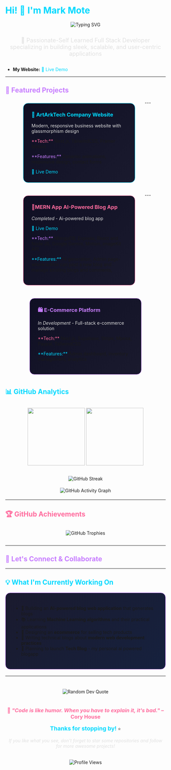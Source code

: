 # <span style="color: #00D9FF;"> Hi! 👋 I'm Mark Mote</span> 

<div align="center">
  <img src="https://readme-typing-svg.herokuapp.com?font=JetBrains+Mono&size=32&duration=3000&pause=1000&color=FF6B9D&center=true&vCenter=true&random=false&width=600&height=70&lines=Full+Stack+Developer;AI+%26+Machine+Learning+Explorer;Mobile+App+Developer;Creative+Problem+Solver;Consistency is key" alt="Typing SVG" />
</div>

<div align="center" style="margin: 30px 0;">
  <span style="font-size: 18px; color: #E0E0E0; font-family: 'Inter', sans-serif;">🚀 Passionate-Self Learned Full Stack Developer specializing in building sleek, scalable, and user-centric applications</span>
</div>


-  <span> **My Website:**</span> <a href="https://portfolio.artarkk.site/" style="color: #00D9FF; text-decoration: none;">🔗 Live Demo</a>

</div>

---
## <span style="color: #C77DFF;">🚀 Featured Projects</span>

<div style="display: flex; flex-wrap: wrap; gap: 20px; justify-content: center;">

<div style="background: linear-gradient(135deg, #0f0f23 0%, #1a1a2e 100%); padding: 25px; border-radius: 15px; border: 1px solid #00D9FF; width: 300px; margin: 10px;">
<h3 style="color: #00D9FF; margin-top: 0;">🎨 ArtArkTech Company Website</h3>
<p style="color: #E0E0E0; font-size: 14px;">Modern, responsive business website with glassmorphism design</p>
<p><span style="color: #FF6B9D;">**Tech:**</span> Next.js, TailwindCSS, Framer Motion</p>
<p><span style="color: #C77DFF;">**Features:**</span> Dynamic animations, responsive design, contact forms</p>
<a href="https://portfolio.artarkk.site/" style="color: #00D9FF; text-decoration: none;">🔗 Live Demo</a>
</div>
---
<div style="background: linear-gradient(135deg, #0f0f23 0%, #1a1a2e 100%); padding: 25px; border-radius: 15px; border: 1px solid #FF6B9D; width: 300px; margin: 10px;">
<h3 style="color: #FF6B9D; margin-top: 0;">📱MERN App AI-Powered Blog App</h3>
<p style="color: #E0E0E0; font-size: 14px;"><em>Completed </em> - Ai-powered blog app</p>
  <a href="https://www.artarkk.site/" style="color: #00D9FF; text-decoration: none;">🔗 Live Demo</a>
<p><span style="color: #C77DFF;">**Tech:**</span> MongoDB, Express, React and Node JS, Google Gemini, Motion, imageKit API</p>
<p><span style="color: #00D9FF;">**Features:**</span> AI generation, Admin page- where admin can post a new blog and manage existing blogs and comments, </p>
</div>
---
<div style="background: linear-gradient(135deg, #0f0f23 0%, #1a1a2e 100%); padding: 25px; border-radius: 15px; border: 1px solid #C77DFF; width: 300px; margin: 10px;">
<h3 style="color: #C77DFF; margin-top: 0;">🛍️ E-Commerce Platform</h3>
<p style="color: #E0E0E0; font-size: 14px;"><em>In Development</em> - Full-stack e-commerce solution</p>
<p><span style="color: #FF6B9D;">**Tech:**</span> Next.js, Supabase, Stripe, Mpesa, Paypal, TailwindCSS</p>
<p><span style="color: #00D9FF;">**Features:**</span> Admin dashboard, inventory management, analytics</p>
</div>

</div>




## <span style="color: #00D9FF;">📊 GitHub Analytics</span>

<div align="center" style="margin: 30px 0;">
  <img height="180em" src="https://github-readme-stats.vercel.app/api?username=markmote1&show_icons=true&theme=tokyonight&include_all_commits=true&count_private=true&title_color=FF6B9D&icon_color=00D9FF&text_color=E0E0E0&bg_color=0f0f23"/>
  <img height="180em" src="https://github-readme-stats.vercel.app/api/top-langs/?username=markmote1&layout=compact&langs_count=8&theme=tokyonight&title_color=FF6B9D&text_color=E0E0E0&bg_color=0f0f23"/>
</div>

<div align="center" style="margin: 20px 0;">
  <img src="https://github-readme-streak-stats.herokuapp.com/?user=markmote1&theme=tokyonight&ring=FF6B9D&fire=00D9FF&currStreakLabel=C77DFF&background=0f0f23" alt="GitHub Streak" />
</div>

<div align="center" style="margin: 20px 0;">
  <img src="https://github-readme-activity-graph.vercel.app/graph?username=markmote1&theme=tokyo-night&hide_border=true&bg_color=0f0f23&color=E0E0E0&line=FF6B9D&point=00D9FF" alt="GitHub Activity Graph" />
</div>

---

## <span style="color: #FF6B9D;">🏆 GitHub Achievements</span>

<div align="center" style="margin: 30px 0;">
  <img src="https://github-profile-trophy.vercel.app/?username=markmote1&theme=tokyonight&no-frame=true&margin-w=15&margin-h=15&column=7&title=Stars,Followers,Commits,Repositories,MultipleLang,PullRequest,Issues" alt="GitHub Trophies" />
</div>

---

## <span style="color: #C77DFF;">🤝 Let's Connect & Collaborate</span>



---

## <span style="color: #00D9FF;">💡 What I'm Currently Working On</span>

<div style="background: linear-gradient(135deg, #1a1a2e 0%, #16213e 100%); padding: 25px; border-radius: 15px; border: 1px solid #C77DFF; margin: 20px 0;">

- 🤖 Building an **AI-powered blog web application** that generates blogs
- 📚 Learning **Machine Learning algorithms** and their practical applications
- 🎨 Designing an **ecommerce** for selling tech products
- 📖 Writing technical blogs about **modern web development practices**
- 🚀 Planning to launch **Tech Blog** - my personal ai powered blogapp

</div>

---



<div align="center" style="margin: 40px 0;">
  <img src="https://quotes-github-readme.vercel.app/api?type=horizontal&theme=tokyonight&quote_color=FF6B9D&author_color=00D9FF&bg_color=0f0f23" alt="Random Dev Quote" />
</div>

<div align="center" style="margin: 40px 0;">
  
### <span style="color: #FF6B9D;">🌟 *"Code is like humor. When you have to explain it, it's bad."* – Cory House</span>

<span style="color: #00D9FF; font-size: 18px;">**Thanks for stopping by!**</span> ⭐️ 

<span style="color: #E0E0E0;">*If you like what you see, don't forget to star some repositories and follow for more awesome projects!*</span>

<img src="https://komarev.com/ghpvc/?username=markmote1&color=FF6B9D&style=for-the-badge&label=PROFILE+VIEWS" alt="Profile Views" style="margin-top: 20px;" />

</div>
